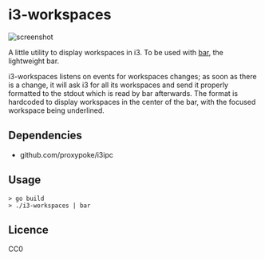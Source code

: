 # i3-workspaces

![screenshot](http://pix.toile-libre.org/upload/original/1390061002.png)

A little utility to display workspaces in i3. To be used with
[bar](https://github.com/raedwulf/bar/tree/xft-full-utf8), the
lightweight bar.

i3-workspaces listens on events for workspaces changes; as soon as there
is a change, it will ask i3 for all its workspaces and send it properly
formatted to the stdout which is read by bar afterwards.
The format is hardcoded to display workspaces in the center of the bar,
with the focused workspace being underlined.

## Dependencies
- github.com/proxypoke/i3ipc

## Usage
```shell
> go build
> ./i3-workspaces | bar
```

## Licence
CC0
